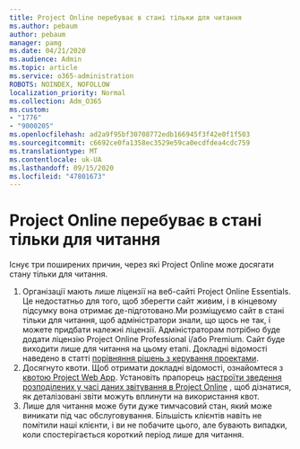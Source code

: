 ```yaml
---
title: Project Online перебуває в стані тільки для читання
ms.author: pebaum
author: pebaum
manager: pamg
ms.date: 04/21/2020
ms.audience: Admin
ms.topic: article
ms.service: o365-administration
ROBOTS: NOINDEX, NOFOLLOW
localization_priority: Normal
ms.collection: Adm_O365
ms.custom:
- "1776"
- "9000205"
ms.openlocfilehash: ad2a9f95bf30708772edb166945f3f42e0f1f503
ms.sourcegitcommit: c6692ce0fa1358ec3529e59ca0ecdfdea4cdc759
ms.translationtype: MT
ms.contentlocale: uk-UA
ms.lasthandoff: 09/15/2020
ms.locfileid: "47801673"
---
```

# <a name="project-online-is-in-a-read-only-state"></a>Project Online перебуває в стані тільки для читання

Існує три поширених причин, через які Project Online може досягати стану тільки для читання.

1. Організації мають лише ліцензії на веб-сайті Project Online Essentials. Це недостатньо для того, щоб зберегти сайт живим, і в кінцевому підсумку вона отримає де-підготовано.Ми розміщуємо сайт в стані тільки для читання, щоб адміністратори знали, що щось не так, і можете придбати належні ліцензії. Адміністраторам потрібно буде додати ліцензію Project Online Professional і/або Premium. Сайт буде виходити лише для читання на цьому етапі. Докладні відомості наведено в статті [порівняння рішень з керування проектами](https://products.office.com/project/compare-microsoft-project-management-software?tab=1).
2. Досягнуто квоти. Щоб отримати докладні відомості, ознайомтеся з [квотою Project Web App](https://docs.microsoft.com/projectonline/tune-project-online-performance#project-web-app-quota). Установіть прапорець [настроїти зведення розподілених у часі даних звітування в Project Online](https://docs.microsoft.com/ProjectOnline/configure-rollup-of-timephased-reporting-data-in-project-online) , щоб дізнатися, як деталізовані звіти можуть вплинути на використання квот.
3. Лише для читання може бути дуже тимчасовий стан, який може виникати під час обслуговування. Більшість клієнтів навіть не помітили наші клієнти, і ви не побачите цього, але бувають випадки, коли спостерігається короткий період лише для читання.
